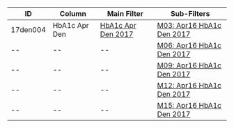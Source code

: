 ID | Column | Main Filter | Sub-Filters | 
-- | ------ | -------| -----------|
17den004| HbA1c Apr Den | [HbA1c Apr Den 2017](https://github.com/Edward-Yao31/Salud-Y-Vida-Report/blob/2017-Salud-Y-Vida-Report/main-filters/den/HbA1c%20Apr%20Den%202017) | [M03: Apr16 HbA1c Den 2017](https://github.com/Edward-Yao31/Salud-Y-Vida-Report/blob/2017-Salud-Y-Vida-Report/sub-filters/den/M03:%20Apr16%20HbA1c%20Den%202017)
-- | --| --|[M06: Apr16 HbA1c Den 2017](https://github.com/Edward-Yao31/Salud-Y-Vida-Report/blob/2017-Salud-Y-Vida-Report/sub-filters/den/M06:%20Apr16%20HbA1c%20Den%202017)|
-- | --| --|[M09: Apr16 HbA1c Den 2017](https://github.com/Edward-Yao31/Salud-Y-Vida-Report/blob/2017-Salud-Y-Vida-Report/sub-filters/den/M09:%20Apr16%20HbA1c%20Den%202017)|
-- | --| --|[M12: Apr16 HbA1c Den 2017](https://github.com/Edward-Yao31/Salud-Y-Vida-Report/blob/2017-Salud-Y-Vida-Report/sub-filters/den/M12:%20Apr16%20HbA1c%20Den%202017)|
-- | --| --|[M15: Apr16 HbA1c Den 2017](https://github.com/Edward-Yao31/Salud-Y-Vida-Report/blob/2017-Salud-Y-Vida-Report/sub-filters/den/M15:%20Apr16%20HbA1c%20Den%202017)|
